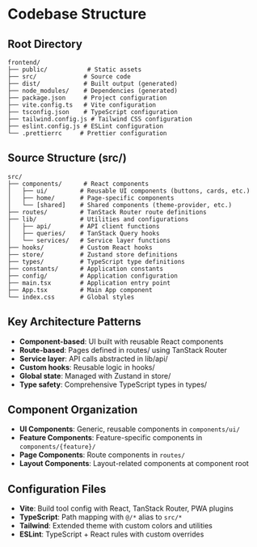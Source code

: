 # Codebase Structure

## Root Directory
```
frontend/
├── public/           # Static assets
├── src/             # Source code
├── dist/            # Built output (generated)
├── node_modules/    # Dependencies (generated)
├── package.json     # Project configuration
├── vite.config.ts   # Vite configuration
├── tsconfig.json    # TypeScript configuration
├── tailwind.config.js # Tailwind CSS configuration
├── eslint.config.js # ESLint configuration
└── .prettierrc     # Prettier configuration
```

## Source Structure (src/)
```
src/
├── components/      # React components
│   ├── ui/         # Reusable UI components (buttons, cards, etc.)
│   ├── home/       # Page-specific components
│   └── [shared]    # Shared components (theme-provider, etc.)
├── routes/         # TanStack Router route definitions
├── lib/            # Utilities and configurations
│   ├── api/        # API client functions
│   ├── queries/    # TanStack Query hooks
│   └── services/   # Service layer functions
├── hooks/          # Custom React hooks
├── store/          # Zustand store definitions
├── types/          # TypeScript type definitions
├── constants/      # Application constants
├── config/         # Application configuration
├── main.tsx        # Application entry point
├── App.tsx         # Main App component
└── index.css       # Global styles
```

## Key Architecture Patterns
- **Component-based**: UI built with reusable React components
- **Route-based**: Pages defined in routes/ using TanStack Router
- **Service layer**: API calls abstracted in lib/api/
- **Custom hooks**: Reusable logic in hooks/
- **Global state**: Managed with Zustand in store/
- **Type safety**: Comprehensive TypeScript types in types/

## Component Organization
- **UI Components**: Generic, reusable components in `components/ui/`
- **Feature Components**: Feature-specific components in `components/{feature}/`
- **Page Components**: Route components in `routes/`
- **Layout Components**: Layout-related components at component root

## Configuration Files
- **Vite**: Build tool config with React, TanStack Router, PWA plugins
- **TypeScript**: Path mapping with `@/*` alias to `src/*`
- **Tailwind**: Extended theme with custom colors and utilities
- **ESLint**: TypeScript + React rules with custom overrides